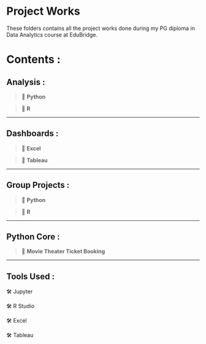 # Project Works
These folders contains all the project works done during  my PG diploma in Data Analytics course at EduBridge.

# Contents :


## Analysis :

  <blockquote>🔘 <b>Python</b></blockquote>
  
  <blockquote>🔘 <b> R</b></blockquote>
  
  <hr />
  
## Dashboards :

  <blockquote>🔘 <b>Excel</b></blockquote>
  
  <blockquote>🔘 <b>Tableau</b></blockquote>

  <hr />
  
## Group Projects :

  <blockquote>🔘 <b>Python</b></blockquote>
  
  <blockquote>🔘 <b> R</b></blockquote>
  
  <hr />
  
  
  ## Python Core :

<blockquote> 📂 <b>Movie Theater Ticket Booking </b></blockquote>

<hr/>  
   
## Tools Used :

  🛠 Jupyter
  
  🛠 R Studio
  
  🛠 Excel
  
  🛠 Tableau 
